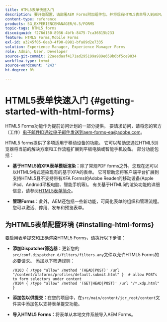 ```yaml
---
title: HTML5表单快速入门
description: 要开始配置，请部署AEM Forms附加组件包，并将现有HTML5表单导入到AEM。
content-type: reference
products: SG_EXPERIENCEMANAGER/6.5/FORMS
topic-tags: hTML5_forms
discoiquuid: f276d150-8936-4bfb-8475-7ca36815b233
feature: HTML5 Forms,Mobile Forms
exl-id: a3245f05-6ea3-4f90-8981-bfa89d2e7335
solution: Experience Manager, Experience Manager Forms
role: Admin, User, Developer
source-git-commit: 22aeedaaf4171ad295199a989e659b6bf5ce9834
workflow-type: tm+mt
source-wordcount: '243'
ht-degree: 0%

---
```


# HTML5表单快速入门 {#getting-started-with-html-forms}

<span class="preview"> HTML5 Forms功能作为提前访问计划的一部分提供。 要请求访问，请将您的官方（工作）电子邮件ID通过电子邮件发送到aem-forms-ea@adobe.com。
</span>

HTML5 forms提供了多项适用于移动设备的功能。 它可以帮助您通过HTML5浏览器将当前的解决方案和工作流程扩展到平板电脑或智能手机设备。 部分功能包括：

* **基于HTML5的XFA表单模板渲染：**&#x200B;除了常规PDF forms之外，您现在还可以以HTML5格式渲染现有的基于XFA的表单。 它可帮助您将客户端平台扩展到支持HTML5且不支持带有XFA Forms的Adobe Reader的移动设备(Apple iPad、Android平板电脑、智能手机等)。 有关基于HTML5的渲染功能的详细信息，请参阅[HTML5表单简介](/help/forms/introductionhtml5.md)。

* **管理Forms：**&#x200B;此外，AEM还包括一些新功能，可简化表单的组织和管理流程。 您可以激活、停用、发布和预览表单。<!--For more information, see [Introduction to managing forms](/help/forms/using/introduction-managing-forms.md).-->

## 为HTML5表单配置环境 {#installing-html-forms}

要启用表单提交和正确渲染HTML5 Forms，请执行以下步骤：

* **添加Dispatcher筛选器：**&#x200B;更新您的`src/conf.dispatcher.d/filters/filters.any`文件以允许HTML5 Forms的必要请求。 添加以下筛选规则：

  ```
  /0103 { /type "allow" /method '(HEAD|POST)' /url "/content/xfaforms/profiles/default.submit.html" }  # allow POSTs to form selectors under content
  /0104 { /type "allow" /method '(GET|HEAD|POST)' /url "/*.xdp.html" }
  ```

* **添加包以供提交：**&#x200B;在您的项目中，在`src/main/content/jcr_root/content`文件夹中添加包以支持表单提交功能。

* **导入HTML5 Forms：**&#x200B;将表单从本地文件系统导入AEM Forms。
